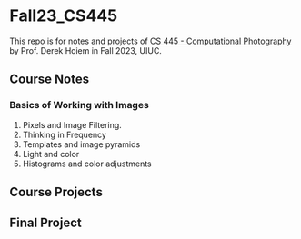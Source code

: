 # Fall23_CS445

This repo is for notes and projects of [CS 445 - Computational Photography](https://courses.engr.illinois.edu/cs445/fa2023/) by Prof. Derek Hoiem in Fall 2023, UIUC. 

## Course Notes

### Basics of Working with Images
1. Pixels and Image Filtering.
2. Thinking in Frequency 
3. Templates and image pyramids 
4. Light and color
5. Histograms and color adjustments

## Course Projects

## Final Project
